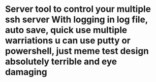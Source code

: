 <h1>Server tool to control your multiple ssh server
With logging in log file, auto save, quick use multiple warriations u can use putty or powershell, just meme test design absolutely terrible and eye damaging</h1>
